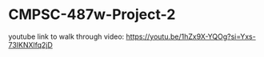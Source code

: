 # CMPSC-487w-Project-2

youtube link to walk through video:
https://youtu.be/1hZx9X-YQOg?si=Yxs-73IKNXlfq2jD
